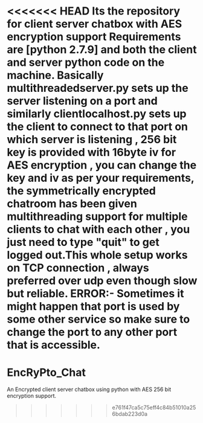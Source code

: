 <<<<<<< HEAD
Its the repository for client server chatbox with AES encryption support 
Requirements are [python 2.7.9] and both the client and server python code on the machine.
Basically multithreadedserver.py sets up the server listening on a port and similarly clientlocalhost.py sets up the client to connect to that port on which server is listening , 256 bit key is provided with 16byte iv for AES encryption , you can change the key and iv  as per your requirements, the symmetrically encrypted chatroom has been given multithreading support for multiple clients to chat with each other , you just need to type "quit" to get logged out.This whole setup works on TCP connection , always preferred over udp even though slow but reliable.
ERROR:- Sometimes it might happen that port is used by some other service so make sure to change the port to any other port that is accessible. 
=======
# EncRyPto_Chat
An Encrypted client server chatbox using python with AES 256 bit encryption support.
>>>>>>> e761f47ca5c75eff4c84b51010a256bdab223d0a
